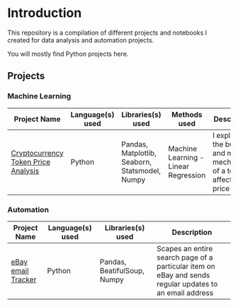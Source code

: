 # Introduction

This repository is a compilation of different projects and notebooks I created for data analysis and automation projects.

You will mostly find Python projects here.

## Projects

### Machine Learning

|Project Name|  Language(s) used |  Libraries(s) used | Methods used |Description |
|---------|----------------------|--------------------|--------------|------------|
|[Cryptocurrency Token Price Analysis](https://github.com/LuisMCap/LuisMCap-Cryptocurrency-Token-Price-Analysis "Cryptocurrency Token Price Analysis")|    Python    | Pandas, Matplotlib, Seaborn, Statsmodel, Numpy | Machine Learning - Linear Regression |I explore if the burned and minted mechanisms of a token affect its price|

### Automation

|Project Name|  Language(s) used |  Libraries(s) used |Description |
|---------|----------------------|--------------------|------------|
|[eBay email Tracker](https://github.com/LuisMCap/eBay-email-tracker "eBay email Tracker")|    Python    | Pandas, BeatifulSoup, Numpy  |Scapes an entire search page of a particular item on eBay and sends regular updates to an email address|

<!--
**LuisMCap/LuisMCap** is a ✨ _special_ ✨ repository because its `README.md` (this file) appears on your GitHub profile.

Here are some ideas to get you started:

- 🔭 I’m currently working on ...
- 🌱 I’m currently learning ...
- 👯 I’m looking to collaborate on ...
- 🤔 I’m looking for help with ...
- 💬 Ask me about ...
- 📫 How to reach me: ...
- 😄 Pronouns: ...
- ⚡ Fun fact: ...
-->
